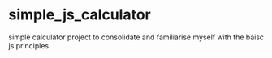 # simple_js_calculator
simple calculator project to consolidate and familiarise myself with the baisc js principles 
